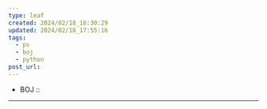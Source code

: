 ```yaml
---
type: leaf
created: 2024/02/18_16:30:29
updated: 2024/02/18_17:55:16
tags:
  - ps
  - boj
  - python
post_url: 
---
```


* BOJ :: []()

---

```python

```
